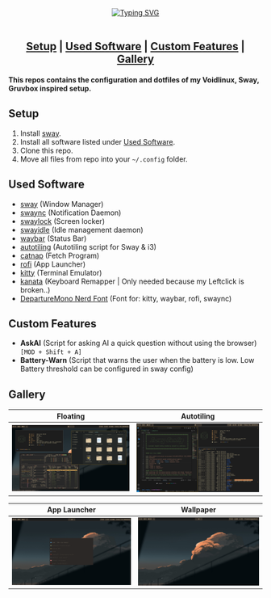 <div align="center">
  <a href="https://git.io/typing-svg"><img src="https://readme-typing-svg.demolab.com?font=Pixelify+Sans&weight=500&size=60&duration=1000&pause=2&color=419544&multiline=true&repeat=false&width=480&height=210&lines=+(%3E+%22+%22+%3C)+;(+%3D'o'%3D+)+++CozyVoid;-(%2C%2C)-+(%2C%2C)---+Dots+--;Sphinx+of+black+quartz%2C+judge+my+vow" alt="Typing SVG" /></a>
</div>

<br>

<h2 align="center">
    <a href="#setup">Setup</a> |
    <a href="#used-software">Used Software</a> |
    <a href="#custom-features">Custom Features</a> |
    <a href="#gallery">Gallery</a>
</h2>

#### This repos contains the configuration and dotfiles of my Voidlinux, Sway, Gruvbox inspired setup.

## Setup
1. Install [sway](https://swaywm.org).
2. Install all software listed under [Used Software](#used-software).
3. Clone this repo.
4. Move all files from repo into your `~/.config` folder.

## Used Software
+ [sway](https://swaywm.org) (Window Manager)
+ [swaync](https://github.com/ErikReider/SwayNotificationCenter) (Notification Daemon)
+ [swaylock](https://github.com/swaywm/swaylock) (Screen locker)
+ [swayidle](https://github.com/swaywm/swayidle) (Idle management daemon)
+ [waybar](https://github.com/Alexays/Waybar) (Status Bar)
+ [autotiling](https://github.com/nwg-piotr/autotiling) (Autotiling script for Sway & i3)
+ [catnap](https://github.com/iinsertnamehere/catnap) (Fetch Program)
+ [rofi](https://github.com/davatorium/rofi) (App Launcher)
+ [kitty](https://github.com/kovidgoyal/kitty) (Terminal Emulator)
+ [kanata](https://github.com/jtroo/kanata) (Keyboard Remapper | Only needed because my Leftclick is broken..)
+ [DepartureMono Nerd Font](https://www.programmingfonts.org/#departure-mono) (Font for: kitty, waybar, rofi, swaync)

## Custom Features
+ **AskAI** (Script for asking AI a quick question without using the browser) `[MOD + Shift + A]`
+ **Battery-Warn** (Script that warns the user when the battery is low. Low Battery threshold can be configured in sway config)

## Gallery

| Floating               | Autotiling             |
| ---------------------- | ---------------------- |
| ![1](gallery/1.png)    | ![2](gallery/2.png)    |

| App Launcher           | Wallpaper              |
| ---------------------- | ---------------------- |
| ![3](gallery/3.png)    | ![4](gallery/4.png)    |